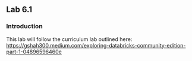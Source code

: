 ## Lab 6.1

### Introduction
This lab will follow the curriculum lab outlined here: https://gshah300.medium.com/exploring-databricks-community-edition-part-1-04896596460e
